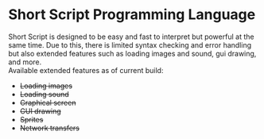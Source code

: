 # Short Script Programming Language
Short Script is designed to be easy and fast to interpret but powerful at the same time. Due to this, there is limited syntax checking and error handling but also extended features such as loading images and sound, gui drawing, and more.<br>
Available extended features as of current build:<br>
* ~~Loading images~~<br>
* ~~Loading sound~~<br>
* ~~Graphical screen~~<br>
* ~~GUI drawing~~<br>
* ~~Sprites~~<br>
* ~~Network transfers~~<br>
